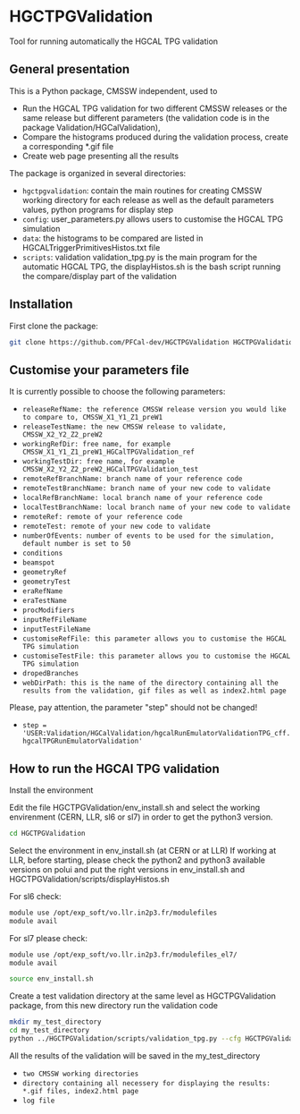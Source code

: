 # HGCTPGValidation
Tool for running automatically the HGCAL TPG validation

## General presentation
This is a Python package, CMSSW independent, used to
* Run the HGCAL TPG validation for two different CMSSW releases or the same release but different parameters (the validation code is in the package Validation/HGCalValidation),
* Compare the histograms produced during the validation process, create a corresponding *.gif file 
* Create web page presenting all the results

The package is organized in several directories:
* `hgctpgvalidation`: contain the main routines for creating CMSSW working directory for each release as well as the default parameters values, python programs for display step
* `config`: user_parameters.py allows users to customise the HGCAL TPG simulation  
* `data`: the histograms to be compared are listed in HGCALTriggerPrimitivesHistos.txt file
* `scripts`: validation validation_tpg.py is the main program for the automatic HGCAL TPG, the displayHistos.sh is the bash script running the compare/display part of the validation


## Installation
First clone the package:
```bash
git clone https://github.com/PFCal-dev/HGCTPGValidation HGCTPGValidation
```
## Customise your parameters file
It is currently possible to choose the following parameters:
* `releaseRefName: the reference CMSSW release version you would like to compare to, CMSSW_X1_Y1_Z1_preW1`
* `releaseTestName: the new CMSSW release to validate, CMSSW_X2_Y2_Z2_preW2` 
* `workingRefDir: free name, for example CMSSW_X1_Y1_Z1_preW1_HGCalTPGValidation_ref`
* `workingTestDir: free name, for example CMSSW_X2_Y2_Z2_preW2_HGCalTPGValidation_test`
* `remoteRefBranchName: branch name of your reference code`
* `remoteTestBranchName: branch name of your new code to validate`
* `localRefBranchName: local branch name of your reference code`
* `localTestBranchName: local branch name of your new code to validate`
* `remoteRef: remote of your reference code`
* `remoteTest: remote of your new code to validate`
* `numberOfEvents: number of events to be used for the simulation, default number is set to 50`
* `conditions`
* `beamspot`
* `geometryRef`
* `geometryTest`
* `eraRefName`
* `eraTestName`
* `procModifiers`
* `inputRefFileName`
* `inputTestFileName`
* `customiseRefFile: this parameter allows you to customise the HGCAL TPG simulation`
* `customiseTestFile: this parameter allows you to customise the HGCAL TPG simulation`
* `dropedBranches`
* `webDirPath: this is the name of the directory containing all the results from the validation, gif files as well as index2.html page`

Please, pay attention, the parameter "step" should not be changed!
* `step = 'USER:Validation/HGCalValidation/hgcalRunEmulatorValidationTPG_cff.hgcalTPGRunEmulatorValidation'`

## How to run the HGCAl TPG validation
Install the environment

Edit the file HGCTPGValidation/env_install.sh and select the working envirenment (CERN, LLR, sl6 or sl7) in order
to get the python3 version.

```bash
cd HGCTPGValidation
```
Select the environment in env_install.sh (at CERN or at LLR)
If working at LLR, before starting, please check the python2 and python3 available versions on polui and put the right versions in env_install.sh and HGCTPGValidation/scripts/displayHistos.sh

For sl6 check:
```bash
module use /opt/exp_soft/vo.llr.in2p3.fr/modulefiles
module avail
```

For sl7 please check:
```bash
module use /opt/exp_soft/vo.llr.in2p3.fr/modulefiles_el7/
module avail
```
```bash
source env_install.sh
```

Create a test validation directory at the same level as HGCTPGValidation package, from this new directory run the validation code
```bash
mkdir my_test_directory
cd my_test_directory
python ../HGCTPGValidation/scripts/validation_tpg.py --cfg HGCTPGValidation.config.user_parameters_cfg.py 
```
All the results of the validation will be saved in the my_test_directory
* `two CMSSW working directories`
* `directory containing all necessery for displaying the results: *.gif files, index2.html page`
* `log file`
